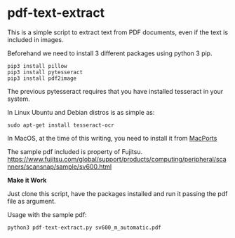 # pdf-text-extract
This is a simple script to extract text from PDF documents, even if the text is included in images.

Beforehand we need to install 3 different packages using python 3 pip.
```
pip3 install pillow
pip3 install pytesseract
pip3 install pdf2image
```
The previous pytesseract requires that you have installed tesseract in your system.

In Linux Ubuntu and Debian distros is as simple as:
```
sudo apt-get install tesseract-ocr
```
In MacOS, at the time of this writing, you need to install it from [MacPorts](https://ports.macports.org/port/tesseract/summary)

The sample pdf included is property of Fujitsu.
https://www.fujitsu.com/global/support/products/computing/peripheral/scanners/scansnap/sample/sv600.html

**Make it Work**

Just clone this script, have the packages installed and run it passing the pdf file as argument.

Usage with the sample pdf:

```
python3 pdf-text-extract.py sv600_m_automatic.pdf
```

